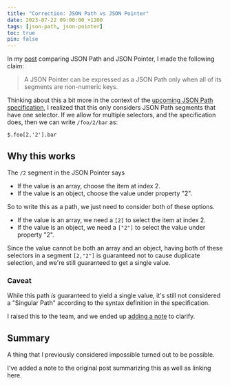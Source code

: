```yaml
---
title: "Correction: JSON Path vs JSON Pointer"
date: 2023-07-22 09:00:00 +1200
tags: [json-path, json-pointer]
toc: true
pin: false
---
```


In my [post](/posts/paths-and-pointers/) comparing JSON Path and JSON Pointer, I made the following claim:

> A JSON Pointer can be expressed as a JSON Path only when all of its segments are non-numeric keys.

Thinking about this a bit more in the context of the [upcoming JSON Path specification](/posts/json-path-spec/), I realized that this only considers JSON Path segments that have one selector.  If we allow for multiple selectors, and the specification does, then we can write `/foo/2/bar` as:

```jsonpath
$.foo[2,'2'].bar
```

## Why this works

The `/2` segment in the JSON Pointer says

- If the value is an array, choose the item at index 2.
- If the value is an object, choose the value under property "2".

So to write this as a path, we just need to consider both of these options.

- If the value is an array, we need a `[2]` to select the item at index 2.
- If the value is an object, we need a `["2"]` to select the value under property "2".

Since the value cannot be both an array and an object, having both of these selectors in a segment `[2,"2"]` is guaranteed not to cause duplicate selection, and we're still guaranteed to get a single value.

### Caveat

While this path _is_ guaranteed to yield a single value, it's still not considered a "Singular Path" according to the syntax definition in the specification.

I raised this to the team, and we ended up [adding a note](https://github.com/ietf-wg-jsonpath/draft-ietf-jsonpath-base/pull/482) to clarify.

## Summary

A thing that I previously considered impossible turned out to be possible.

I've added a note to the original post summarizing this as well as linking here.
